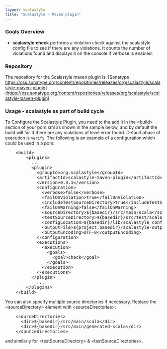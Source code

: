 ```yaml
---
layout: scalastyle
title: "Scalastyle - Maven plugin"
---
```


### Goals Overview
* **scalastyle:check** performs a violation check against the scalastyle config file to see if there are any violations. 
It counts the number of violations found and displays it on the console if verbose is enabled.

### Repository

The repository for the Scalastyle maven plugin is: [Sonatype : https://oss.sonatype.org/content/repositories/releases/org/scalastyle/scalastyle-maven-plugin](https://oss.sonatype.org/content/repositories/releases/org/scalastyle/scalastyle-maven-plugin)

### Usage - scalastyle as part of build cycle
To Configure the Scalastyle Plugin, you need to the add it in the &lt;build&gt; section of your pom.xml as shown in the sample below,
and by default the build will fail if there are any violations of level error found.
Default phase of execution is `verify`. The following is an example of a configuration which could be used in a pom:

<pre>
    &lt;build&gt;
        &lt;plugins&gt; 
          ...
          &lt;plugin&gt;
            &lt;groupId&gt;org.scalastyle&lt;/groupId&gt;
            &lt;artifactId&gt;scalastyle-maven-plugin&lt;/artifactId&gt;
            &lt;version&gt;0.3.1&lt;/version&gt;
            &lt;configuration&gt;
              &lt;verbose&gt;false&lt;/verbose&gt;
              &lt;failOnViolation&gt;true&lt;/failOnViolation&gt;
              &lt;includeTestSourceDirectory&gt;true&lt;/includeTestSourceDirectory&gt;
              &lt;failOnWarning&gt;false&lt;/failOnWarning&gt;
              &lt;sourceDirectory&gt;${basedir}/src/main/scala&lt;/sourceDirectory&gt;
              &lt;testSourceDirectory&gt;${basedir}/src/test/scala&lt;/testSourceDirectory&gt;
              &lt;configLocation&gt;${basedir}/lib/scalastyle_config.xml&lt;/configLocation&gt;
              &lt;outputFile&gt;${project.basedir}/scalastyle-output.xml&lt;/outputFile&gt;
              &lt;outputEncoding&gt;UTF-8&lt;/outputEncoding&gt;
            &lt;/configuration&gt;
            &lt;executions&gt;
              &lt;execution&gt;
                &lt;goals&gt;
                  &lt;goal&gt;check&lt;/goal&gt;
                &lt;/goals&gt;
              &lt;/execution&gt;
            &lt;/executions&gt;
          &lt;/plugin&gt;
            ...
        &lt;/plugins&gt;
    &lt;/build&gt;
</pre>

You can also specify multiple source directories if necessary. Replace the &lt;sourceDirectory&gt; element with &lt;sourceDirectories&gt;:

<pre>
    &lt;sourceDirectories&gt;
      &lt;dir&gt;${basedir}/src/main/scala&lt;/dir&gt;
      &lt;dir&gt;${basedir}/src/main/generated-scala&lt;/dir&gt;
    &lt;/sourceDirectories&gt;
</pre>

and similarly for &lt;testSourceDirectory&gt; & &lt;testSourceDirectories&gt;.